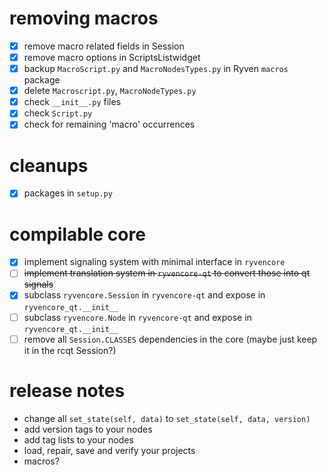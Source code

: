 # removing macros

- [x] remove macro related fields in Session
- [x] remove macro options in ScriptsListwidget
- [x] backup `MacroScript.py` and `MacroNodesTypes.py` in Ryven `macros` package
- [x] delete `Macroscript.py`, `MacroNodeTypes.py`
- [x] check `__init__.py` files
- [x] check `Script.py`
- [x] check for remaining 'macro' occurrences

# cleanups

- [x] packages in `setup.py`

# compilable core

- [x] implement signaling system with minimal interface in `ryvencore`
- [ ] ~~implement translation system in `ryvencore-qt` to convert those into qt signals~~
- [X] subclass `ryvencore.Session` in `ryvencore-qt` and expose in `ryvencore_qt.__init__`
- [ ] subclass `ryvencore.Node` in `ryvencore-qt` and expose in `ryvencore_qt.__init__`
- [ ] remove all `Session.CLASSES` dependencies in the core (maybe just keep it in the rcqt Session?)

# release notes

- change all `set_state(self, data)` to `set_state(self, data, version)`
- add version tags to your nodes
- add tag lists to your nodes
- load, repair, save and verify your projects
- macros?
